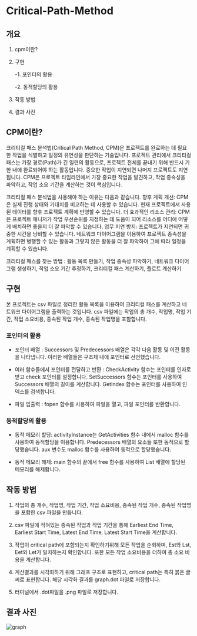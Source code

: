 # Critical-Path-Method
## 개요
1. cpm이란?
2. 구현
 
   -1. 포인터의 활용

   -2. 동적할당의 활용
4. 작동 방법
5. 결과 사진
## CPM이란?
크리티컬 패스 분석법(Critical Path Method, CPM)은 프로젝트를 완료하는 데 필요한 작업을 식별하고 일정의 유연성을 판단하는 기술입니다. 프로젝트 관리에서 크리티컬 패스는 가장 경로(Path)가 긴 일련의 활동으로, 프로젝트 전체를 끝내기 위해 반드시 기한 내에 완료되어야 하는 활동입니다. 중요한 작업이 지연되면 나머지 프로젝트도 지연됩니다.
CPM은 프로젝트 타임라인에서 가장 중요한 작업을 발견하고, 작업 종속성을 파악하고, 작업 소요 기간을 계산하는 것이 핵심입니다.

크리티컬 패스 분석법을 사용해야 하는 이유는 다음과 같습니다.
향후 계획 개선: CPM은 실제 진행 상태와 기대치를 비교하는 데 사용할 수 있습니다. 현재 프로젝트에서 사용된 데이터를 향후 프로젝트 계획에 반영할 수 있습니다. 
더 효과적인 리소스 관리: CPM은 프로젝트 매니저가 작업 우선순위를 지정하는 데 도움이 되어 리소스를 어디에 어떻게 배치하면 좋을지 더 잘 파악할 수 있습니다. 
업무 지연 방지: 프로젝트가 지연되면 귀중한 시간을 낭비할 수 있습니다. 네트워크 다이어그램을 이용하여 프로젝트 종속성을 계획하면 병행할 수 있는 활동과 그렇지 않은 활동을 더 잘 파악하여 그에 따라 일정을 계획할 수 있습니다.   

크리티컬 패스를 찾는 방법
: 활동 목록 만들기, 작업 종속성 파악하기, 네트워크 다이어그램 생성하기, 작업 소요 기간 추정하기, 크리티컬 패스 계산하기, 플로트 계산하기

## 구현
본 프로젝트는 csv 파일로 정리한 활동 목록을 이용하여 크리티컬 패스를 계산하고 네트워크 다이어그램을 출력하는 것입니다. csv 파일에는 작업의 총 개수, 작업명, 작업 기간, 작업 소요비용, 종속된 작업 개수, 종속된 작업명을 포함합니다. 

### 포인터의 활용
- 포인터 배열 : Successors 및 Predecessors 배열은 각각 다음 활동 및 이전 활동을 나타냅니다. 이러한 배열들은 구조체 내에 포인터로 선언했습니다.

- 여러 함수들에서 포인터를 전달하고 반환 :  CheckActivity 함수는 포인터를 인자로 받고 check 포인터를 설정합니다. SetSuccessors 함수는 포인터를 사용하여 Successors 배열의 길이를 계산합니다. GetIndex 함수는 포인터를 사용하여 인덱스를 검색합니다.

- 파일 입출력 : fopen 함수를 사용하여 파일을 열고, 파일 포인터를 반환합니다.

### 동적할당의 활용
- 동적 메모리 할당: activityInstance는 GetActivities 함수 내에서 malloc 함수를 사용하여 동적할당을 이용합니다. Predecessors 배열의 요소들 또한 동적으로 할당했습니다. aux 변수도 malloc 함수를 사용하여 동적으로 할당했습니다.

- 동적 메모리 해제: main 함수의 끝에서 free 함수를 사용하여 List 배열에 할당된 메모리를 해제합니다.

## 작동 방법
1. 작업의 총 개수, 작업명, 작업 기간, 작업 소요비용, 종속된 작업 개수, 종속된 작업명을 포함한 csv 파일을 만듭니다.

2. csv 파일에 적혀있는 종속된 작업과 작업 기간을 통해 Earliest End Time, Earliest Start Time, Latest End Time, Latest Start Time을 계산합니다. 

3. 작업이 critical path에 포함되는지 확인하기위해 모든 작업을 순회하며, Est와 Lst, Eet와 Let가 일치하는지 확인합니다. 또한 모든 작업 소요비용을 더하여 총 소요 비용을 계산합니다.

4. 계산결과를 시각화하기 위해 그래프 구조로 표현하고, critical path는 특히 붉은 글씨로 표현합니다. 해당 시각화 결과를 graph.dot 파일로 저장합니다.

5. 터미널에서 .dot파일을 .png 파일로 저장합니다.

## 결과 사진
![graph](https://github.com/jihyeok0924/Critical-Path-Method/assets/144129774/526344db-5666-44ba-a780-80bd9e39cc1b)
